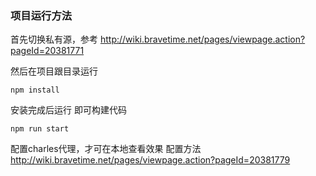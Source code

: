 ### 项目运行方法


首先切换私有源，参考 http://wiki.bravetime.net/pages/viewpage.action?pageId=20381771    

然后在项目跟目录运行 
```shell
npm install
```

安装完成后运行 即可构建代码
```shell
npm run start
```

配置charles代理，才可在本地查看效果
配置方法 http://wiki.bravetime.net/pages/viewpage.action?pageId=20381779
